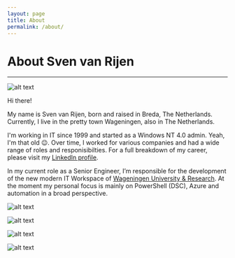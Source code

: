 ```yaml
---
layout: page
title: About
permalink: /about/
---
```


# About Sven van Rijen

---
![alt text](http://www.svenvanrijen.nl/images/profilepic.jpg "Profile picture")

Hi there!

My name is Sven van Rijen, born and raised in Breda, The Netherlands. Currently, I live in the pretty town Wageningen, also in The Netherlands. 

I'm working in IT since 1999 and started as a Windows NT 4.0 admin. Yeah, I'm that old :wink:.
Over time, I worked for various companies and had a wide range of roles and responisibilties. For a full breakdown of my career, please visit my [LinkedIn profile](http://www.linkedin.com/in/svenvanrijen).

In my current role as a Senior Engineer, I’m responsible for the development of the new modern IT Workspace of [Wageningen University & Research](http://www.wur.nl/en.htm). 
At the moment my personal focus is mainly on PowerShell (DSC), Azure and automation in a broad perspective.

![alt text](http://www.svenvanrijen.nl/images/MCSA_CloudPlatform-logo-Blk.png "Microsoft Solutions Associate: Cloud Platform") 

![alt text](http://www.svenvanrijen.nl/images/Spec_Arch_AzureSol_logo_BW.png "Microsoft Specialst: Architecting Azure Infrastructure Solutions")

![alt text](http://www.svenvanrijen.nl/images/Spec_Impl_Azure_InfraSol_BW.png "Microsoft Specialst: Implementing Azure Infrastructure Solutions")

![alt text](http://www.svenvanrijen.nl/images/Spec-ConfigWinDev-logo-Blk.png "Microsoft Specialst: Implementing Azure Infrastructure Solutions")

